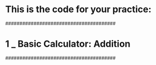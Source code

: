# This is the code for your practice:

#######################################
# 1 _ Basic Calculator: Addition
#######################################
